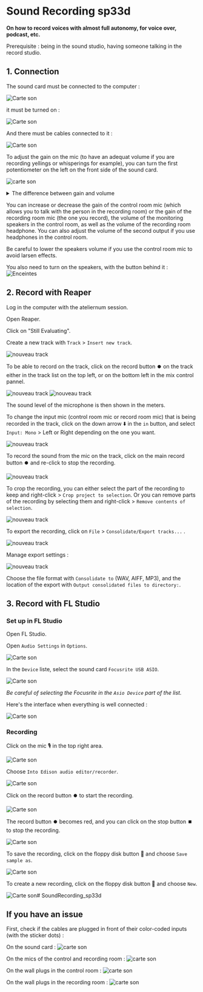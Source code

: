# Sound Recording sp33d

**On how to record voices with almost full autonomy, for voice over, podcast, etc.**

Prerequisite : being in the sound studio, having someone talking in the record studio.

## 1. Connection

The sound card must be connected to the computer :

![Carte son](./images/img1.jpg)

it must be turned on :

![Carte son](./images/img2.jpg)

And there must be cables connected to it :

![Carte son](./images/img3.jpg)

To adjust the gain on the mic (to have an adequat volume if you are recording yellings or whisperings for example), you can turn the first potentiometer on the left on the front side of the sound card.

![carte son](./images/entree_focusriteEN.png)

<details><summary> The difference between gain and volume</summary>
Gain is the amplification of the input signal (how much sound the mic get), and volume is the amplification of the output signal (how loud are the speakers).
</details>

You can increase or decrease the gain of the control room mic (which allows you to talk with the person in the recording room) or the gain of the recording room mic (the one you record), the volume of the monitoring speakers in the control room, as well as the volume of the recording room headphone. You can also adjust the volume of the second output if you use headphones in the control room.

Be careful to lower the speakers volume if you use the control room mic to avoid larsen effects.

You also need to turn on the speakers, with the button behind it :
![Enceintes](./images/img4.jpg)

## 2. Record with Reaper

Log in the computer with the ateliernum session.

Open Reaper.

<!-- photo -->

Click on "Still Evaluating".

Create a new track with `Track` > `Insert new track`.

![nouveau track](./images/screen1.png)

To be able to record on the track, click on the record button ⏺️ on the track either in the track list on the top left, or on the bottom left in the mix control pannel.

![nouveau track](./images/screen2.png)
![nouveau track](./images/screen3.png)

The sound level of the microphone is then shown in the meters.

To change the input mic (control room mic or record room mic) that is being recorded in the track, click on the down arrow ⬇️ in the `in` button, and select `Input: Mono` > Left or Right depending on the one you want.

![nouveau track](./images/capture10.png)

To record the sound from the mic on the track, click on the main record button ⏺️ and re-click to stop the recording.

![nouveau track](./images/screen4.png)

To crop the recording, you can either select the part of the recording to keep and right-click > `Crop project to selection`.
Or you can remove parts of the recording by selecting them and right-click > `Remove contents of selection`.

![nouveau track](./images/screen5.png)

To export the recording, click on `File` > `Consolidate/Export tracks...` .

![nouveau track](./images/screen6.png)

Manage export settings :

![nouveau track](./images/screen7.png)

Choose the file format with `Consolidate to` (WAV, AIFF, MP3), and the location of the export with `Output consolidated files to directory:`.

## 3. Record with FL Studio

### Set up in FL Studio

Open FL Studio.

Open `Audio Settings` in `Options`.

![Carte son](./images/capture2.png)

In the `Device` liste, select the sound card `Focusrite USB ASIO`.

![Carte son](./images/capture3.png)

*Be careful of selecting the Focusrite in the `Asio Device` part of the list.*

Here's the interface when everything is well connected :

![Carte son](./images/capture4.png)

### Recording

Click on the mic 🎙️ in the top right area.

![Carte son](./images/capture1.png)

Choose `Into Edison audio editor/recorder`.

![Carte son](./images/capture5.png)

Click on the record button ⏺️ to start the recording.

![Carte son](./images/capture6.png)

The record button ⏺️ becomes red, and you can click on the stop button ⏹️ to stop the recording.

![Carte son](./images/capture7.png)

To save the recording, click on the floppy disk button 💾 and choose `Save sample as`.

![Carte son](./images/capture9.png)

To create a new recording, click on the floppy disk button 💾 and choose `New`.

![Carte son](./images/capture8.png)# SoundRecording_sp33d

## If you have an issue

First, check if the cables are plugged in front of their color-coded inputs (with the sticker dots) :

On the sound card :
![carte son](./images/entree_focusrite.png)

On the mics of the control and recording room :
![carte son](./images/gommettes_mics.png)

On the wall plugs in the control room :
![carte son](./images/gomettes_regie.png)

On the wall plugs in the recording room :
![carte son](./images/gomettes_cabine.png)